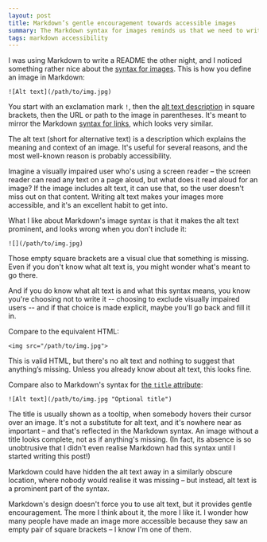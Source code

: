 ```yaml
---
layout: post
title: Markdown’s gentle encouragement towards accessible images
summary: The Markdown syntax for images reminds us that we need to write alt text.
tags: markdown accessibility
---
```


I was using Markdown to write a README the other night, and I noticed something rather nice about the [syntax for images][img_syntax].
This is how you define an image in Markdown:

```
![Alt text](/path/to/img.jpg)
```

You start with an exclamation mark `!`, then the [alt text description][alt_attribute] in square brackets, then the URL or path to the image in parentheses.
It's meant to mirror the Markdown [syntax for links][link_syntax], which looks very similar.

The alt text (short for alternative text) is a description which explains the meaning and context of an image.
It's useful for several reasons, and the most well-known reason is probably accessibility.

Imagine a visually impaired user who's using a screen reader – the screen reader can read any text on a page aloud, but what does it read aloud for an image?
If the image includes alt text, it can use that, so the user doesn't miss out on that content.
Writing alt text makes your images more accessible, and it's an excellent habit to get into.

What I like about Markdown's image syntax is that it makes the alt text prominent, and looks wrong when you don't include it:

```
![](/path/to/img.jpg)
```

Those empty square brackets are a visual clue that something is missing.
Even if you don't know what alt text is, you might wonder what's meant to go there.

And if you do know what alt text is and what this syntax means, you know you're choosing not to write it -- choosing to exclude visually impaired users -- and if that choice is made explicit, maybe you'll go back and fill it in.

Compare to the equivalent HTML:

```
<img src="/path/to/img.jpg">
```

This is valid HTML, but there's no alt text and nothing to suggest that anything’s missing.
Unless you already know about alt text, this looks fine.

Compare also to Markdown's syntax for [the `title` attribute][title_attribute]:

```
![Alt text](/path/to/img.jpg "Optional title")
```

The title is usually shown as a tooltip, when somebody hovers their cursor over an image.
It's not a substitute for alt text, and it's nowhere near as important – and that's reflected in the Markdown syntax.
An image without a title looks complete, not as if anything's missing.
(In fact, its absence is so unobtrusive that I didn't even realise Markdown had this syntax until I started writing this post!)

Markdown could have hidden the alt text away in a similarly obscure location, where nobody would realise it was missing – but instead, alt text is a prominent part of the syntax.

Markdown's design doesn't force you to use alt text, but it provides gentle encouragement.
The more I think about it, the more I like it.
I wonder how many people have made an image more accessible because they saw an empty pair of square brackets – I know I'm one of them.

[img_syntax]: https://daringfireball.net/projects/markdown/syntax#img
[alt_attribute]: https://developer.mozilla.org/en-US/docs/Web/HTML/Element/img#attr-alt
[link_syntax]: https://daringfireball.net/projects/markdown/syntax#link
[title_attribute]: https://developer.mozilla.org/en-US/docs/Web/HTML/Element/img#the_title_attribute